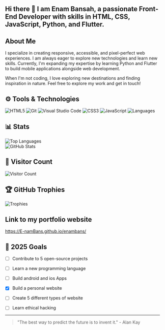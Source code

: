 ## Hi there 👋 I am Enam Bansah, a passionate Front-End Developer with skills in HTML, CSS, JavaScript, Python, and Flutter. 

## About Me
I specialize in creating responsive, accessible, and pixel-perfect web experiences. I am always eager to explore new technologies and learn new skills. Currently, I'm expanding my expertise by learning Python and Flutter to build mobile applications alongside web development.

When I'm not coding, I love exploring new destinations and finding inspiration in nature. Feel free to explore my work and get in touch!

## ⚙️ Tools & Technologies
![HTML5](https://img.shields.io/badge/-HTML5-E34F26?style=flat-square&logo=html5&logoColor=white)  ![Git](https://img.shields.io/badge/-Git-F05032?style=flat-square&logo=git&logoColor=white)
![Visual Studio Code](https://img.shields.io/badge/-VS%20Code-007ACC?style=flat-square&logo=visual-studio-code&logoColor=white)  ![CSS3](https://img.shields.io/badge/-CSS3-1572B6?style=flat-square&logo=css3) 
![JavaScript](https://img.shields.io/badge/-JavaScript-F7DF1E?style=flat-square&logo=javascript&logoColor=black)  ![Languages](https://img.shields.io/badge/Language-Python-blue)                              

##  📊 Stats
![Top Languages](https://github-readme-stats.vercel.app/api/top-langs/?username=E-namBans&layout=compact&theme=radical) <br>
![GitHub Stats](https://github-readme-stats.vercel.app/api?username=E-namBans&show_icons=true&theme=tokyonight)

## 👀 Visitor Count
![Visitor Count](https://visitor-badge.laobi.icu/badge?page_id=YourGitHubUsername.YourGitHubUsername)

## 🏆 GitHub Trophies
![Trophies](https://github-profile-trophy.vercel.app/?username=E-namBans&theme=onedark)

## Link to my portfolio website
https://E-namBans.github.io/enambans/

## 🎯 2025 Goals
- [ ] Contribute to 5 open-source projects
- [ ] Learn a new programming language 
- [ ] Build android and ios Apps
- [x] Build a personal website
- [ ] Create 5 different types of website
- [ ] Learn ethical hacking


---

> "The best way to predict the future is to invent it." - Alan Kay

<!--
## 📝 Latest Blog Posts
- [Blog Post Title](https://yourblog.com/post1)
- [Another Post Title](https://yourblog.com/post2)


**enambansgroup/enambansgroup** is a ✨ _special_ ✨ repository because its `README.md` (this file) appears on your GitHub profile.

Here are some ideas to get you started:

- 🔭 I’m currently working on ...
- 🌱 I’m currently learning ...
- 👯 I’m looking to collaborate on ...
- 🤔 I’m looking for help with ...
- 💬 Ask me about ...
- 📫 How to reach me: ...
- 😄 Pronouns: ...
- ⚡ Fun fact: ...

Check out my animation on [CodePen](https://codepen.io/yourusername/pen/yourpenid).
Watch my animation on [YouTube](https://www.youtube.com/watch?v=yourvideolink).
-->
